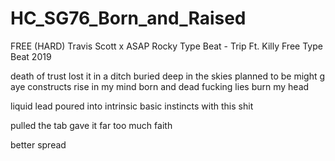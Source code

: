 # HC_SG76_Born_and_Raised

FREE (HARD) Travis Scott x ASAP Rocky Type Beat - Trip  Ft. Killy  Free Type Beat 2019

death of trust
lost it in a ditch
buried deep
in the skies
planned to be 
might g aye
constructs rise
in my mind 
born and dead
fucking lies
burn my head

liquid lead
poured into
intrinsic
basic instincts
with this shit

pulled the tab
gave it far 
too much faith


better spread
